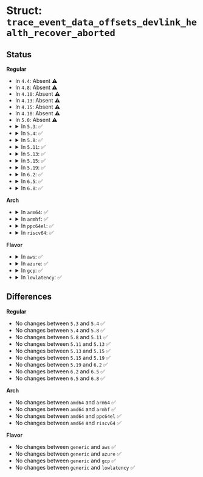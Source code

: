 # Struct: <code>trace_event_data_offsets_devlink_health_recover_aborted</code>

## Status
<b>Regular</b>
<ul>
<li>
In <code>4.4</code>: Absent ⚠️
</li>
<li>
In <code>4.8</code>: Absent ⚠️
</li>
<li>
In <code>4.10</code>: Absent ⚠️
</li>
<li>
In <code>4.13</code>: Absent ⚠️
</li>
<li>
In <code>4.15</code>: Absent ⚠️
</li>
<li>
In <code>4.18</code>: Absent ⚠️
</li>
<li>
In <code>5.0</code>: Absent ⚠️
</li>
<li>
<details>
<summary>In <code>5.3</code>: ✅</summary>

```c
struct trace_event_data_offsets_devlink_health_recover_aborted {
    u32 bus_name;
    u32 dev_name;
    u32 driver_name;
    u32 reporter_name;
};
```
</details>
</li>
<li>
<details>
<summary>In <code>5.4</code>: ✅</summary>

```c
struct trace_event_data_offsets_devlink_health_recover_aborted {
    u32 bus_name;
    u32 dev_name;
    u32 driver_name;
    u32 reporter_name;
};
```
</details>
</li>
<li>
<details>
<summary>In <code>5.8</code>: ✅</summary>

```c
struct trace_event_data_offsets_devlink_health_recover_aborted {
    u32 bus_name;
    u32 dev_name;
    u32 driver_name;
    u32 reporter_name;
};
```
</details>
</li>
<li>
<details>
<summary>In <code>5.11</code>: ✅</summary>

```c
struct trace_event_data_offsets_devlink_health_recover_aborted {
    u32 bus_name;
    u32 dev_name;
    u32 driver_name;
    u32 reporter_name;
};
```
</details>
</li>
<li>
<details>
<summary>In <code>5.13</code>: ✅</summary>

```c
struct trace_event_data_offsets_devlink_health_recover_aborted {
    u32 bus_name;
    u32 dev_name;
    u32 driver_name;
    u32 reporter_name;
};
```
</details>
</li>
<li>
<details>
<summary>In <code>5.15</code>: ✅</summary>

```c
struct trace_event_data_offsets_devlink_health_recover_aborted {
    u32 bus_name;
    u32 dev_name;
    u32 driver_name;
    u32 reporter_name;
};
```
</details>
</li>
<li>
<details>
<summary>In <code>5.19</code>: ✅</summary>

```c
struct trace_event_data_offsets_devlink_health_recover_aborted {
    u32 bus_name;
    u32 dev_name;
    u32 driver_name;
    u32 reporter_name;
};
```
</details>
</li>
<li>
<details>
<summary>In <code>6.2</code>: ✅</summary>

```c
struct trace_event_data_offsets_devlink_health_recover_aborted {
    u32 bus_name;
    u32 dev_name;
    u32 driver_name;
    u32 reporter_name;
};
```
</details>
</li>
<li>
<details>
<summary>In <code>6.5</code>: ✅</summary>

```c
struct trace_event_data_offsets_devlink_health_recover_aborted {
    u32 bus_name;
    u32 dev_name;
    u32 driver_name;
    u32 reporter_name;
};
```
</details>
</li>
<li>
<details>
<summary>In <code>6.8</code>: ✅</summary>

```c
struct trace_event_data_offsets_devlink_health_recover_aborted {
    u32 bus_name;
    u32 dev_name;
    u32 driver_name;
    u32 reporter_name;
};
```
</details>
</li>
</ul>
<b>Arch</b>
<ul>
<li>
<details>
<summary>In <code>arm64</code>: ✅</summary>

```c
struct trace_event_data_offsets_devlink_health_recover_aborted {
    u32 bus_name;
    u32 dev_name;
    u32 driver_name;
    u32 reporter_name;
};
```
</details>
</li>
<li>
<details>
<summary>In <code>armhf</code>: ✅</summary>

```c
struct trace_event_data_offsets_devlink_health_recover_aborted {
    u32 bus_name;
    u32 dev_name;
    u32 driver_name;
    u32 reporter_name;
};
```
</details>
</li>
<li>
<details>
<summary>In <code>ppc64el</code>: ✅</summary>

```c
struct trace_event_data_offsets_devlink_health_recover_aborted {
    u32 bus_name;
    u32 dev_name;
    u32 driver_name;
    u32 reporter_name;
};
```
</details>
</li>
<li>
<details>
<summary>In <code>riscv64</code>: ✅</summary>

```c
struct trace_event_data_offsets_devlink_health_recover_aborted {
    u32 bus_name;
    u32 dev_name;
    u32 driver_name;
    u32 reporter_name;
};
```
</details>
</li>
</ul>
<b>Flavor</b>
<ul>
<li>
<details>
<summary>In <code>aws</code>: ✅</summary>

```c
struct trace_event_data_offsets_devlink_health_recover_aborted {
    u32 bus_name;
    u32 dev_name;
    u32 driver_name;
    u32 reporter_name;
};
```
</details>
</li>
<li>
<details>
<summary>In <code>azure</code>: ✅</summary>

```c
struct trace_event_data_offsets_devlink_health_recover_aborted {
    u32 bus_name;
    u32 dev_name;
    u32 driver_name;
    u32 reporter_name;
};
```
</details>
</li>
<li>
<details>
<summary>In <code>gcp</code>: ✅</summary>

```c
struct trace_event_data_offsets_devlink_health_recover_aborted {
    u32 bus_name;
    u32 dev_name;
    u32 driver_name;
    u32 reporter_name;
};
```
</details>
</li>
<li>
<details>
<summary>In <code>lowlatency</code>: ✅</summary>

```c
struct trace_event_data_offsets_devlink_health_recover_aborted {
    u32 bus_name;
    u32 dev_name;
    u32 driver_name;
    u32 reporter_name;
};
```
</details>
</li>
</ul>

## Differences
<b>Regular</b>
<ul>
<li>
No changes between <code>5.3</code> and <code>5.4</code> ✅
</li>
<li>
No changes between <code>5.4</code> and <code>5.8</code> ✅
</li>
<li>
No changes between <code>5.8</code> and <code>5.11</code> ✅
</li>
<li>
No changes between <code>5.11</code> and <code>5.13</code> ✅
</li>
<li>
No changes between <code>5.13</code> and <code>5.15</code> ✅
</li>
<li>
No changes between <code>5.15</code> and <code>5.19</code> ✅
</li>
<li>
No changes between <code>5.19</code> and <code>6.2</code> ✅
</li>
<li>
No changes between <code>6.2</code> and <code>6.5</code> ✅
</li>
<li>
No changes between <code>6.5</code> and <code>6.8</code> ✅
</li>
</ul>
<b>Arch</b>
<ul>
<li>
No changes between <code>amd64</code> and <code>arm64</code> ✅
</li>
<li>
No changes between <code>amd64</code> and <code>armhf</code> ✅
</li>
<li>
No changes between <code>amd64</code> and <code>ppc64el</code> ✅
</li>
<li>
No changes between <code>amd64</code> and <code>riscv64</code> ✅
</li>
</ul>
<b>Flavor</b>
<ul>
<li>
No changes between <code>generic</code> and <code>aws</code> ✅
</li>
<li>
No changes between <code>generic</code> and <code>azure</code> ✅
</li>
<li>
No changes between <code>generic</code> and <code>gcp</code> ✅
</li>
<li>
No changes between <code>generic</code> and <code>lowlatency</code> ✅
</li>
</ul>
